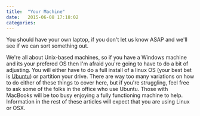 ```yaml
---
title:  "Your Machine"
date:   2015-06-08 17:18:02
categories: 
---
```


You should have your own laptop, if you don't let us know ASAP and we'll see if we can sort something out. 

We're all about Unix-based machines, so if you have a Windows machine and its your prefered OS then I'm afraid you're going to have to do a bit of adjusting. You will either have to do a full install of a linux OS (your best bet is [Ubuntu](http://www.ubuntu.com/)) or partition your drive. There are way too many variations on how to do either of these things to cover here, but if you're struggling, feel free to ask some of the folks in the office who use Ubuntu. Those with MacBooks will be too busy enjoying a fully functioning machine to help. Information in the rest of these articles will expect that you are using Linux or OSX.